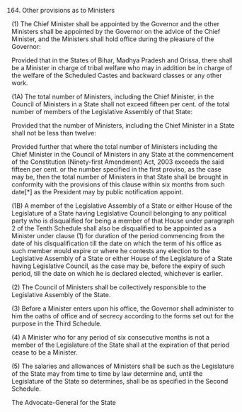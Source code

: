 164. Other provisions as to Ministers

(1) The Chief Minister shall be appointed by the Governor and the other Ministers shall be appointed by the Governor on the advice of the Chief Minister, and the Ministers shall hold office during the pleasure of the Governor:

Provided that in the States of Bihar, Madhya Pradesh and Orissa, there shall be a Minister in charge of tribal welfare who may in addition be in charge of the welfare of the Scheduled Castes and backward classes or any other work.

(1A) The total number of Ministers, including the Chief Minister, in the Council of Ministers in a State shall not exceed fifteen per cent. of the total number of members of the Legislative Assembly of that State:

Provided that the number of Ministers, including the Chief Minister in a State shall not be less than twelve:

Provided further that where the total number of Ministers including the Chief Minister in the Council of Ministers in any State at the commencement of the Constitution (Ninety-first Amendment) Act, 2003 exceeds the said fifteen per cent. or the number specified in the first proviso, as the case may be, then the total number of Ministers in that State shall be brought in conformity with the provisions of this clause within six months from such date[*] as the President may by public notification appoint.

(1B) A member of the Legislative Assembly of a State or either House of the Legislature of a State having Legislative Council belonging to any political party who is disqualified for being a member of that House under paragraph 2 of the Tenth Schedule shall also be disqualified to be appointed as a Minister under clause (1) for duration of the period commencing from the date of his disqualification till the date on which the term of his office as such member would expire or where he contests any election to the Legislative Assembly of a State or either House of the Legislature of a State having Legislative Council, as the case may be, before the expiry of such period, till the date on which he is declared elected, whichever is earlier.

(2) The Council of Ministers shall be collectively responsible to the Legislative Assembly of the State.

(3) Before a Minister enters upon his office, the Governor shall administer to him the oaths of office and of secrecy according to the forms set out for the purpose in the Third Schedule.

(4) A Minister who for any period of six consecutive months is not a member of the Legislature of the State shall at the expiration of that period cease to be a Minister.

(5) The salaries and allowances of Ministers shall be such as the Legislature of the State may from time to time by law determine and, until the Legislature of the State so determines, shall be as specified in the Second Schedule.

 

The Advocate-General for the State

